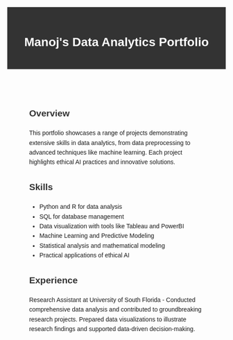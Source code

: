 <html lang="en">
<head>
    <meta charset="UTF-8">
    <meta name="viewport" content="width=device-width, initial-scale=1.0">
    <title>Manoj's Data Analytics Portfolio</title>
    <style>
        body { font-family: Arial, sans-serif; line-height: 1.6; }
        .container { width: 80%; margin: auto; overflow: hidden; }
        header { background: #333; color: #fff; padding: 20px; text-align: center; }
        section { margin: 20px 0; }
        .section-title { color: #333; }
    </style>
</head>
<body>
    <header>
        <h1>Manoj's Data Analytics Portfolio</h1>
    </header>
    <div class="container">
        <section id="overview">
            <h2 class="section-title">Overview</h2>
            <p>This portfolio showcases a range of projects demonstrating extensive skills in data analytics, from data preprocessing to advanced techniques like machine learning. Each project highlights ethical AI practices and innovative solutions.</p>
        </section>
        <section id="skills">
            <h2 class="section-title">Skills</h2>
            <ul>
                <li>Python and R for data analysis</li>
                <li>SQL for database management</li>
                <li>Data visualization with tools like Tableau and PowerBI</li>
                <li>Machine Learning and Predictive Modeling</li>
                <li>Statistical analysis and mathematical modeling</li>
                <li>Practical applications of ethical AI</li>
            </ul>
        </section>
        <section id="experience">
            <h2 class="section-title">Experience</h2>
            <p>Research Assistant at University of South Florida - Conducted comprehensive data analysis and contributed to groundbreaking research projects. Prepared data visualizations to illustrate research findings and supported data-driven decision-making.</p>
        </section>
    </div>
</body>
</html>
